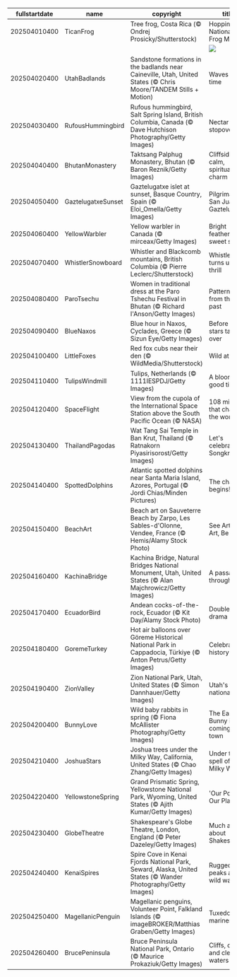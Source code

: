 |fullstartdate|name|copyright|title|image|
|--|--|--|--|--|
202504010400|TicanFrog|Tree frog, Costa Rica (© Ondrej Prosicky/Shutterstock)|Hoppin' into National Frog Month|![](/en-CA/2025/04/202504010400TicanFrog.jpg)|
||||![](/en-CA/2025/04/.jpg)|
202504020400|UtahBadlands|Sandstone formations in the badlands near Caineville, Utah, United States (© Chris Moore/TANDEM Stills + Motion)|Waves of time|![](/en-CA/2025/04/202504020400UtahBadlands.jpg)|
202504030400|RufousHummingbird|Rufous hummingbird, Salt Spring Island, British Columbia, Canada (© Dave Hutchison Photography/Getty Images)|Nectar stopover|![](/en-CA/2025/04/202504030400RufousHummingbird.jpg)|
202504040400|BhutanMonastery|Taktsang Palphug Monastery, Bhutan (© Baron Reznik/Getty Images)|Cliffside calm, spiritual charm|![](/en-CA/2025/04/202504040400BhutanMonastery.jpg)|
202504050400|GaztelugatxeSunset|Gaztelugatxe islet at sunset, Basque Country, Spain (© Eloi_Omella/Getty Images)|Pilgrimage to San Juan de Gaztelugatxe|![](/en-CA/2025/04/202504050400GaztelugatxeSunset.jpg)|
202504060400|YellowWarbler|Yellow warbler in Canada (© mirceax/Getty Images)|Bright feathers, sweet songs|![](/en-CA/2025/04/202504060400YellowWarbler.jpg)|
202504070400|WhistlerSnowboard|Whistler and Blackcomb mountains, British Columbia (© Pierre Leclerc/Shutterstock)|Whistler turns up the thrill|![](/en-CA/2025/04/202504070400WhistlerSnowboard.jpg)|
202504080400|ParoTsechu|Women in traditional dress at the Paro Tshechu Festival in Bhutan (© Richard I'Anson/Getty Images)|Patterns from the past|![](/en-CA/2025/04/202504080400ParoTsechu.jpg)|
202504090400|BlueNaxos|Blue hour in Naxos, Cyclades, Greece (© Sizun Eye/Getty Images)|Before the stars take over|![](/en-CA/2025/04/202504090400BlueNaxos.jpg)|
202504100400|LittleFoxes|Red fox cubs near their den (© WildMedia/Shutterstock)|Wild at heart|![](/en-CA/2025/04/202504100400LittleFoxes.jpg)|
202504110400|TulipsWindmill|Tulips, Netherlands (© 1111IESPDJ/Getty Images)|A blooming good time|![](/en-CA/2025/04/202504110400TulipsWindmill.jpg)|
202504120400|SpaceFlight|View from the cupola of the International Space Station above the South Pacific Ocean (© NASA)|108 minutes that changed the world|![](/en-CA/2025/04/202504120400SpaceFlight.jpg)|
202504130400|ThailandPagodas|Wat Tang Sai Temple in Ban Krut, Thailand (© Ratnakorn Piyasirisorost/Getty Images)|Let's celebrate Songkran!|![](/en-CA/2025/04/202504130400ThailandPagodas.jpg)|
202504140400|SpottedDolphins|Atlantic spotted dolphins near Santa Maria Island, Azores, Portugal (© Jordi Chias/Minden Pictures)|The chase begins!|![](/en-CA/2025/04/202504140400SpottedDolphins.jpg)|
202504150400|BeachArt|Beach art on Sauveterre Beach by Zarpo, Les Sables-d'Olonne, Vendee, France (© Hemis/Alamy Stock Photo)|See Art, Do Art, Be Art|![](/en-CA/2025/04/202504150400BeachArt.jpg)|
202504160400|KachinaBridge|Kachina Bridge, Natural Bridges National Monument, Utah, United States (© Alan Majchrowicz/Getty Images)|A passage through time|![](/en-CA/2025/04/202504160400KachinaBridge.jpg)|
202504170400|EcuadorBird|Andean cocks-of-the-rock, Ecuador (© Kit Day/Alamy Stock Photo)|Double the drama|![](/en-CA/2025/04/202504170400EcuadorBird.jpg)|
202504180400|GoremeTurkey|Hot air balloons over Göreme Historical National Park in Cappadocia, Türkiye (© Anton Petrus/Getty Images)|Celebrating history|![](/en-CA/2025/04/202504180400GoremeTurkey.jpg)|
202504190400|ZionValley|Zion National Park, Utah, United States (© Simon Dannhauer/Getty Images)|Utah's first national park|![](/en-CA/2025/04/202504190400ZionValley.jpg)|
202504200400|BunnyLove|Wild baby rabbits in spring (© Fiona McAllister Photography/Getty Images)|The Easter Bunny is coming to town|![](/en-CA/2025/04/202504200400BunnyLove.jpg)|
202504210400|JoshuaStars|Joshua trees under the Milky Way, California, United States (© Chao Zhang/Getty Images)|Under the spell of the Milky Way|![](/en-CA/2025/04/202504210400JoshuaStars.jpg)|
202504220400|YellowstoneSpring|Grand Prismatic Spring, Yellowstone National Park, Wyoming, United States (© Ajith Kumar/Getty Images)|'Our Power, Our Planet'|![](/en-CA/2025/04/202504220400YellowstoneSpring.jpg)|
202504230400|GlobeTheatre|Shakespeare's Globe Theatre, London, England (© Peter Dazeley/Getty Images)|Much ado about Shakespeare|![](/en-CA/2025/04/202504230400GlobeTheatre.jpg)|
202504240400|KenaiSpires|Spire Cove in Kenai Fjords National Park, Seward, Alaska, United States (© Wander Photography/Getty Images)|Rugged peaks and wild waters|![](/en-CA/2025/04/202504240400KenaiSpires.jpg)|
202504250400|MagellanicPenguin|Magellanic penguins, Volunteer Point, Falkland Islands (© imageBROKER/Matthias Graben/Getty Images)|Tuxedoed mariners|![](/en-CA/2025/04/202504250400MagellanicPenguin.jpg)|
202504260400|BrucePeninsula|Bruce Peninsula National Park, Ontario (© Maurice Prokaziuk/Getty Images)|Cliffs, caves and clear waters|![](/en-CA/2025/04/202504260400BrucePeninsula.jpg)|
